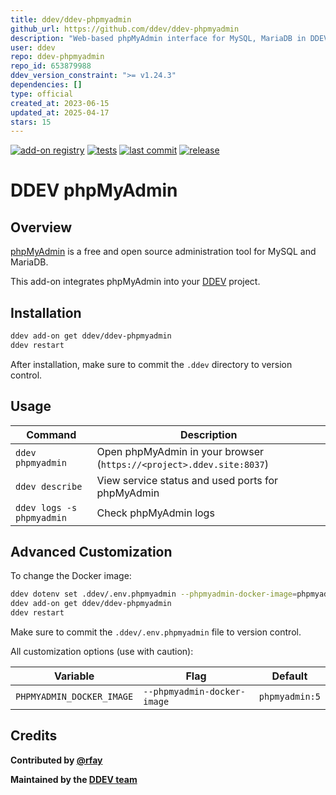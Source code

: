 ```yaml
---
title: ddev/ddev-phpmyadmin
github_url: https://github.com/ddev/ddev-phpmyadmin
description: "Web-based phpMyAdmin interface for MySQL, MariaDB in DDEV"
user: ddev
repo: ddev-phpmyadmin
repo_id: 653879988
ddev_version_constraint: ">= v1.24.3"
dependencies: []
type: official
created_at: 2023-06-15
updated_at: 2025-04-17
stars: 15
---
```


[![add-on registry](https://img.shields.io/badge/DDEV-Add--on_Registry-blue)](https://addons.ddev.com)
[![tests](https://github.com/ddev/ddev-phpmyadmin/actions/workflows/tests.yml/badge.svg?branch=main)](https://github.com/ddev/ddev-phpmyadmin/actions/workflows/tests.yml?query=branch%3Amain)
[![last commit](https://img.shields.io/github/last-commit/ddev/ddev-phpmyadmin)](https://github.com/ddev/ddev-phpmyadmin/commits)
[![release](https://img.shields.io/github/v/release/ddev/ddev-phpmyadmin)](https://github.com/ddev/ddev-phpmyadmin/releases/latest)

# DDEV phpMyAdmin

## Overview

[phpMyAdmin](https://www.phpmyadmin.net/) is a free and open source administration tool for MySQL and MariaDB.

This add-on integrates phpMyAdmin into your [DDEV](https://ddev.com/) project.

## Installation

```bash
ddev add-on get ddev/ddev-phpmyadmin
ddev restart
```

After installation, make sure to commit the `.ddev` directory to version control.

## Usage

| Command | Description |
| ------- | ----------- |
| `ddev phpmyadmin` | Open phpMyAdmin in your browser (`https://<project>.ddev.site:8037`) |
| `ddev describe` | View service status and used ports for phpMyAdmin |
| `ddev logs -s phpmyadmin` | Check phpMyAdmin logs |

## Advanced Customization

To change the Docker image:

```sh
ddev dotenv set .ddev/.env.phpmyadmin --phpmyadmin-docker-image=phpmyadmin:5
ddev add-on get ddev/ddev-phpmyadmin
ddev restart
```

Make sure to commit the `.ddev/.env.phpmyadmin` file to version control.

All customization options (use with caution):

| Variable | Flag | Default |
| -------- | ---- | ------- |
| `PHPMYADMIN_DOCKER_IMAGE` | `--phpmyadmin-docker-image` | `phpmyadmin:5` |

## Credits

**Contributed by [@rfay](https://github.com/rfay)**

**Maintained by the [DDEV team](https://ddev.com/support-ddev/)**
